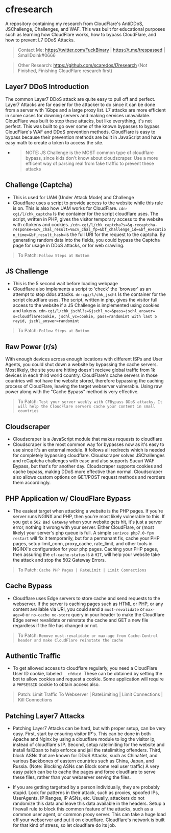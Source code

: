 # cfresearch
A repository containing my research from CloudFlare's AntiDDoS, JSChallenge, Challenges, and WAF.
This was built for educational purposes such as learning how CloudFlare works, how to bypass CloudFlare, and how to prevent L7 DDoS Attacks.
> Contact Me: https://twitter.com/FuckBinary | https://t.me/trespassed | SmallDoink#0666

> Other Research: https://github.com/scaredos/l7research (Not Finished, Finishing CloudFlare research first)


## Layer7 DDoS Introduction
The common Layer7 DDoS attack are quite easy to pull off and perfect. Layer7 Attacks are far easier for the attacker to do since it can be done from a server with 1Gbps and a large proxy list. L7 attacks are more efficient in some cases for downing servers and making services unavailable. CloudFlare was built to stop these attacks, but like everything, it's not perfect. This was built to go over some of the known bypasses to bypass CloudFlare's WAF and DDoS prevention methods. CloudFlare is easy to bypass because their prevention methods are built in JavaScript and have easy math to create a token to access the site.
- > NOTE: JS Challenge is the MOST common type of cloudflare bypass, since kids don't know about cloudscraper. Use a more efficent way of parsing real from fake traffic to prevent these attacks

## Challenge (Captcha)
- This is used for UAM (Under Attack Mode) and Challenge
- Cloudflare uses a script to provide access to the website while this rule is on. This is also how UAM works for CloudFlare. 
`cdn-cgi/l/chk_captcha` Is the container for the script cloudflare uses. The script, written in PHP, gives the visitor temporary access to the website with cftokens and cookies. `/cdn-cgi/l/chk_captcha?s=&g-recaptcha-response=&cv_chal_result=%&cv_chal_fp=&bf_challenge_id=&bf_execution_time=&bf_result_hash=`is the full URI for the request to the captcha. By generating random data into the fields, you could bypass the Captcha page for usage in DDoS attacks, or for web crawling.
> To Patch: `Follow Steps at Bottom`

## JS Challenge
- This is the 5 second wait before loading webpage
- Cloudflare also implements a script to 'check' the 'browser' as an attempt to stop ddos attacks. `dn-cgi/l/chk_jschl` Is the container for the script cloudflare uses. The script, written in php, gives the visitor full access to the website if a JS Challenge is implemented using cookies and tokens. `cdn-cgi/l/chk_jschl?s=&jschl_vc=&pass=jschl_answer=`
`s=cloudflarecookie, jschl_vc=cookie, pass=randomint with last 5 rayid, jschl_answer=randomint`
> To Patch: `Follow Steps at Bottom`

## Raw Power (r/s)
With enough devices across enough locations with different ISPs and User Agents, you could shut down a website by bypassing the cache servers. Most likely, the site you are hitting doesn't recieve global traffic from 1k devices in each third world country. CloudFlare's cache servers in those countries will not have the website stored, therefore bypassing the caching process of CloudFlare, leaving the target webserver vulnerable. Using raw power along with the "Cache Bypass" method is very effective.
> To Patch: `Test your server weekly with CFBypass DDoS attacks. It will help the CloudFlare servers cache your content in small countries`

## Cloudscraper
- Cloudscraper is a JavaScript module that makes requests to cloudflare
- Cloudscraper is the most common way for bypasses now as it's easy to use since it's an external module. It follows all redirects which is needed for completely bypassing cloudflare.  Cloudscraper solves JSChallenges and reCaptcha challenges with ease and also supports Sucuri WAF Bypass, but that's for another day. Cloudscraper supports cookies and cache bypass, making DDoS more effective than normal. Cloudscraper also allows custom options on GET/POST request methods and reorders them accordingly. 

## PHP Application w/ CloudFlare Bypass
- The easiest target when attacking a website is the PHP pages. If you're server runs NGINX and PHP, then you're most likely vulnerable to this. If you get a `502 Bad Gateway` when your website gets hit, it's just a server error, nothing it wrong with your server. Either CloudFlare, or (most likely) your server's php queue is full. A simple `serivce php7.0-fpm restart` will fix it temporarily, but for a permanant fix, cache your PHP pages, setup limit_conn, proxy_cache, rate_limit, and other tools in NGINX's configuration for your php pages. Caching your PHP pages, then assuring the `cf-cache-status` is a `HIT`, will help your website take the attack and stop the 502 Gateway Errors.
> To Patch: `Cache PHP Pages | RateLimit | Limit Connections`

## Cache Bypass
- Cloudflare uses Edge servers to store cache and send requests to the webserver. If the server is caching pages such as HTML or PHP, or any content available via URI, you could send a `must-revalidate` or `max-age=0` or `no-cache no-store` query in your header to make the Cloudflare Edge server revalidate or reinstate the cache and GET a new file regardless if the file has changed or not.
> To Patch: `Remove must-revalidate or max-age from Cache-Control header and make CloudFlare reinstate the cache`

## Authentic Traffic
- To get allowed access to cloudflare regularly, you need a CloudFlare User ID cookie, labeled `__cfduid`. These can be obtained by setting the bot to allow cookies and request a cookie. Some application will require a `PHPSESSID` cookie to obtain access also.
> Patch: Limit Traffic To Webserver | RateLimiting | Limit Connections | Kill Connections

## Patching Layer7 Attacks
- Patching Layer7 Attacks can be hard, but with proper setup, can be very easy. First, start by ensuring visitor IP's. This can be done in both Apache and Nginx by using a cloudflare module to log the visitor ip, instead of cloudflare's IP. Second, setup ratelimiting for the website and install fail2ban to help enforce and jail the ratelimiting offenders. Third, block ASNs  that are known for DDoS Attacks, such as ChinaNet, and various Backbones of eastern countries such as China, Japan, and Russia. (Note: Blocking ASNs can Block some real user traffic) A very easy patch can be to cache the pages and force cloudflare to serve these files, rather than your webserver serving the files. 

- If you are getting targetted by a person individually, they are probably stupid. Look for patterns in their attack, such as proxies, spoofed IPs, UserAgents, IP Ranges, IP ASNs, etc. Usually, attackers do not randomize this data and leave this data available in the headers. Setup a firewall rule to block this common feature of the attacks, such as a common user agent, or common proxy server. This can take a huge load off your webserver and put it on cloudflare. Cloudflare's network is built for that kind of stress, so let cloudflare do its job.



